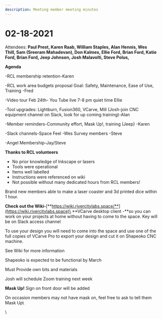 ```yaml
---
description: Meeting member meeting minutes
---
```


# 02-18-2021

Attendees: **Paul Prest, Karen Raab, William Staples, Alan Hennis, Wes Thill, Sam (Sreeram Mahadevan), Don Kalmes, Ellie Ford, Brian Ford, Katie Ford, Brian Ford, Jeep Johnson, Josh Malavolti, Steve Polus,**

**Agenda**

\-RCL membership retention-Karen

\-RCL work area budgets proposal Goal: Safety, Maintenance, Ease of Use, Training -Fred

\-Video tour Feb 24th- You Tube live 7-8 pm quiet time Ellie

\-Tool upgrades: Lightburn, Fusion360, VCarve, Mill (Josh-join CNC equipment channel on Slack, look for up coming training)-Alan

\-Member reminders-Community effort, Mask Up!, training (Jeep) -Karen

\-Slack channels-Space Feel  -Wes Survey members -Steve

\-Angel Membership-Jay/Steve

**Thanks to RCL volunteers**

* No prior knowledge of Inkscape or lasers
* Tools were operational
* Items well labelled
* Instructions were referenced on wiki
* Not possible without many dedicated hours from RCL members!

Brand new members able to make a laser coaster and 3d printed dice within 1 hour.

**Check out the Wiki-**[**https://wiki.rivercitylabs.space/**](https://wiki.rivercitylabs.space)\
**VCarve desktop client -**so you can work on your projects at home without having to come to the space. Key will be on Slack access channel

To use your design you will need to come into the space and use one of the full copies of VCarve Pro to export your design and cut it on Shapeoko CNC machine.

See Wiki for more information

Shapeoko is expected to be functional by March

Must Provide own bits and materials &#x20;

Josh will schedule Zoom training next week

**Mask Up!** Sign on front door will be added

On occasion members may not have mask on, feel free to ask to tell them Mask Up\


\
